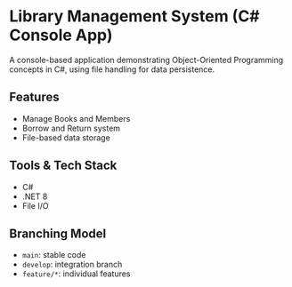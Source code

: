 # Library Management System (C# Console App)

A console-based application demonstrating Object-Oriented Programming concepts in C#, using file handling for data persistence.

## Features
- Manage Books and Members
- Borrow and Return system
- File-based data storage

## Tools & Tech Stack
- C#
- .NET 8
- File I/O

## Branching Model
- `main`: stable code
- `develop`: integration branch
- `feature/*`: individual features

